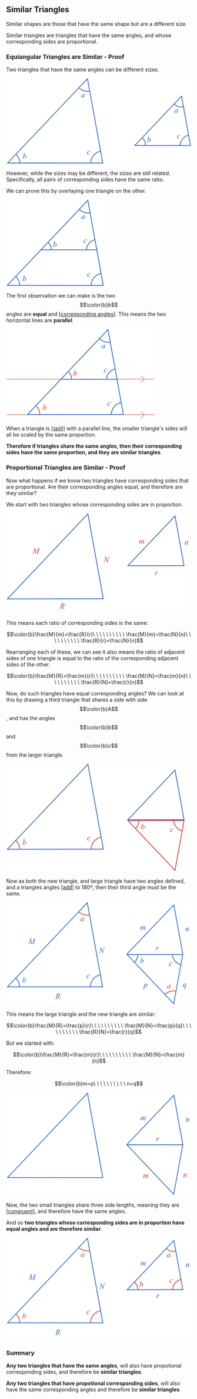 ## Similar Triangles

Similar shapes are those that have the same shape but are a different size.

Similar triangles are triangles that have the same angles, and whose corresponding sides are proportional.

### Equiangular Triangles are Similar - Proof

Two triangles that have the same angles can be different sizes.

![](./EquiangularTriangles.png)

However, while the sizes may be different, the sizes are still related. Specifically, all pairs of corresponding sides have the same ratio.


We can prove this by overlaying one triangle on the other.

![](./OverlayTriangles.png)

The first observation we can make is the two $$\color{b}b$$ angles are **equal** and [[corresponding angles]]((qr,'Math/Geometry_1/RelatedAngles/base/Corresponding',#00756F)). This means the two horizontal lines are **parallel**.

![](./CorrespondingAngles.png)

When a triangle is [[split]]((qr,'Math/Geometry_1/ParallelSplitOfTriangle/base/Triangle',#00756F)) with a parallel line, the smaller triangle's sides will all be scaled by the same proportion.

**Therefore if triangles share the same angles, then their corresponding sides have the same proportion, and they are similar triangles**.


### Proportional Triangles are Similar - Proof

Now what happens if we know two triangles have corresponding sides that are proportional. Are their corresponding angles equal, and therefore are they similar?

We start with two triangles whose corresponding sides are in proportion.

![](./StartProportionalTriangles.png)

This means each ratio of corresponding sides is the same:

$$\color{b}\frac{M}{m}=\frac{R}{r}\ \ \ \ \ \ \ \ \ \ \frac{M}{m}=\frac{N}{n}\ \ \ \ \ \ \ \ \ \ \frac{R}{r}=\frac{N}{n}$$

Rearranging each of these, we can see it also means the ratio of adjacent sides of one triangle is equal to the ratio of the corresponding adjacent sides of the other.

$$\color{b}\frac{M}{R}=\frac{m}{r}\ \ \ \ \ \ \ \ \ \ \frac{M}{N}=\frac{m}{n}\ \ \ \ \ \ \ \ \ \ \frac{R}{N}=\frac{r}{n}$$

Now, do such triangles have equal corresponding angles? We can look at this by drawing a third triangle that shares a side with side $$\color{b}A$$, and has the angles $$\color{b}b$$ and $$\color{b}c$$ from the larger triangle.

![](./NewTriangle.png)

Now as both the new triangle, and large triangle have two angles defined, and a triangles angles [[add]]((qr,'Math/Geometry_1/Triangles/base/AngleSum',#00756F)) to 180º, then their third angle must be the same.

![](./CalcAngleA.png)

This means the large triangle and the new triangle are similar:


$$\color{b}\frac{M}{R}=\frac{p}{r}\ \ \ \ \ \ \ \ \ \ \frac{M}{N}=\frac{p}{q}\ \ \ \ \ \ \ \ \ \ \frac{R}{N}=\frac{r}{q}$$

But we started with:

$$\color{b}\frac{M}{R}=\frac{m}{r}\ \ \ \ \ \ \ \ \ \ \frac{M}{N}=\frac{m}{n}$$

Therefore:

$$\color{b}m=p\ \ \ \ \ \ \ \ \ \ n=q$$

![](ProportionalCongruent.png)

Now, the two small triangles share three side lengths, meaning they are [[congruent]]((qr,'Math/Geometry_1/CongruentTriangles/base/Sss',#00756F)), and therefore have the same angles.

And so **two triangles whose corresponding sides are in proportion have equal angles and are therefore similar**.

![](ProportionalFinal.png)

### Summary

**Any two triangles that have the same angles**, will also have propotional corresponding sides, and therefore be **similar triangles**.

**Any two triangles that have propotional corresponding sides**, will also have the same corresponding angles and therefore be **similar triangles**.

